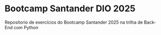 # Bootcamp Santander DIO 2025 

Reposítorio de exercícios do Bootcamp Santander 2025 na trilha de Back-End com Python
